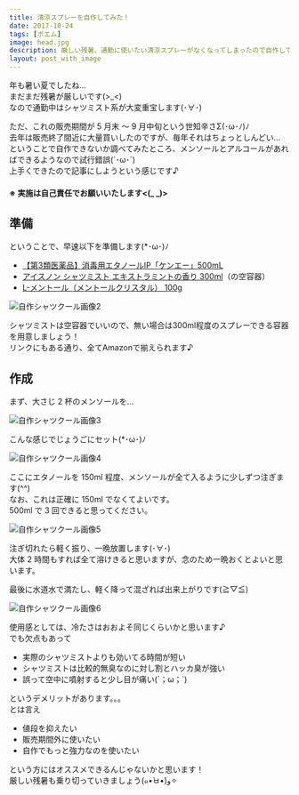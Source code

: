 ```yaml
---
title: 清涼スプレーを自作してみた！
date: 2017-10-24
tags: [ポエム]
image: head.jpg
description: 厳しい残暑、通勤に使いたい清涼スプレーがなくなってしまったので自作してみました。
layout: post_with_image
---
```


年も暑い夏でしたね…  
まだまだ残暑が厳しいです(>_<)  
なので通勤中はシャツミスト系が大変重宝します(･∀･)

ただ、これの販売期間が 5 月末 〜 9 月中旬という世知辛さΣ(･ω･ﾉ)ﾉ  
去年は販売終了間近に大量買いしたのですが、毎年それはちょっとしんどい…  
ということで自作できないか調べてみたところ、メンソールとアルコールがあればできるようなので試行錯誤(`･ω･´)  
上手くできたので記事にしようという感じです♪

<h4><strong class="dark-red">※ 実施は自己責任でお願いいたします<(_ _)></strong></h4>

## 準備

ということで、早速以下を準備します(*･ω･)ﾉ

- [【第3類医薬品】消毒用エタノールIP「ケンエー」500mL](https://amzn.to/2KQRuiO)
- [アイスノン シャツミスト エキストラミントの香り 300ml](https://amzn.to/2s4NXXd)（の空容器）
- [L-メントール（メントールクリスタル） 100g](https://amzn.to/2s52SAF)

![自作シャツクール画像2](image2.jpg)

シャツミストは空容器でいいので、無い場合は300ml程度のスプレーできる容器を用意しましょう！  
リンクにもある通り、全てAmazonで揃えられます♪

## 作成

まず、大さじ 2 杯のメンソールを…

![自作シャツクール画像3](image3.jpg)

こんな感じでじょうごにセット(*･ω･)ﾉ

![自作シャツクール画像4](image4.jpg)

ここにエタノールを 150ml 程度、メンソールが全て入るように少しずつ注ぎます(^^)  
なお、これは正確に 150ml でなくてよいです。  
500ml で 3 回できると思ってください。

![自作シャツクール画像5](image5.jpg)

注ぎ切れたら軽く振り、一晩放置します(･∀･)  
大体 2 時間もすれば全て溶けきると思いますが、念のため一晩おくとよいと思います。

最後に水道水で満たし、軽く降って混ざれば出来上がりです(≧▽≦)

![自作シャツクール画像6](image6.jpg)

使用感としては、冷たさはおおよそ同じくらいかと思います♪  
でも欠点もあって

- 実際のシャツミストよりも効いてる時間が短い
- シャツミストは比較的無臭なのに対し割とハッカ臭が強い
- 誤って空中に噴射すると少し目が痛い(´；ω；`)

というデメリットがあります。。。  
とは言え

- 値段を抑えたい
- 販売期間外に使いたい
- 自作でもっと強力なのを使いたい

という方にはオススメできるんじゃないかと思います！  
厳しい残暑も乗り切っていきましょう(๑•̀ㅂ•́)و✧